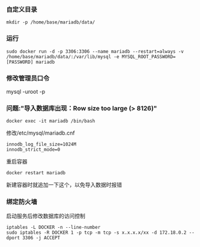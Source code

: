 
### 自定义目录
```
mkdir -p /home/base/mariadb/data/
```

### 运行
```
sudo docker run -d -p 3306:3306 --name mariadb --restart=always -v /home/base/mariadb/data/:/var/lib/mysql -e MYSQL_ROOT_PASSWORD=[PASSWORD] mariadb
```

### 修改管理员口令
mysql -uroot -p

### 问题:"导入数据库出现：Row size too large (> 8126)"
```
docker exec -it mariadb /bin/bash
```
修改/etc/mysql/mariadb.cnf
```
innodb_log_file_size=1024M
innodb_strict_mode=0
```
重启容器
```
docker restart mariadb
```
新建容器时就追加一下这个，以免导入数据时报错

### 绑定防火墙
启动服务后修改数据库的访问控制
```
iptables -L DOCKER -n --line-number
sudo iptables -R DOCKER 1 -p tcp -m tcp -s x.x.x.x/xx -d 172.18.0.2 --dport 3306 -j ACCEPT
```